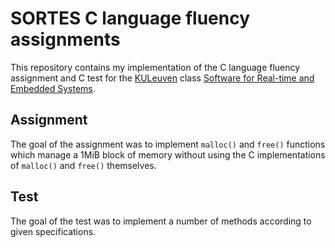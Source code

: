 SORTES C language fluency assignments
=====================================

This repository contains my implementation of the C language fluency assignment and C test for the [KULeuven](http://www.kuleuven.be/english/) class [Software for Real-time and Embedded Systems](https://onderwijsaanbod.kuleuven.be/syllabi/e/H04L2AE.htm).

Assignment
----------

The goal of the assignment was to implement `malloc()` and `free()` functions which manage a 1MiB block of memory without using the C implementations of `malloc()` and `free()` themselves.

Test
----

The goal of the test was to implement a number of methods according to given specifications.